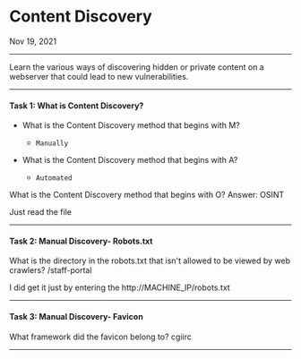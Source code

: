 # Content Discovery 

Nov 19, 2021

---------------------------------------------

Learn the various ways of discovering hidden or private content on a webserver that could lead to new vulnerabilities.

---------------------------------------------

#### Task 1: What is Content Discovery?

- What is the Content Discovery method that begins with M?
	- `Manually`

- What is the Content Discovery method that begins with A?
	- `Automated`

What is the Content Discovery method that begins with O?
Answer: OSINT

Just read the file

---------------------------------------------

#### Task 2: Manual Discovery- Robots.txt

What is the directory in the robots.txt that isn't allowed to be viewed by web crawlers?
/staff-portal

I did get it just by entering the http://MACHINE_IP/robots.txt

---------------------------------------------

#### Task 3: Manual Discovery- Favicon

What framework did the favicon belong to?
cgiirc


---------------------------------------------



